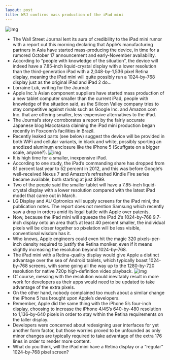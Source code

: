 ```yaml
---
layout: post
title: WSJ confirms mass production of the iPad mini
---
```

![img](http://media.idownloadblog.com/wp-content/uploads/2012/07/iPad-mini-mockup-001.jpg)
* The Wall Street Journal lent its aura of credibility to the iPad mini rumor with a report out this morning declaring that Apple’s manufacturing partners in Asia have started mass-producing the device, in time for a rumored October 17 announcement and early-November availability.
* According to “people with knowledge of the situation”, the device will indeed have a 7.85-inch liquid-crystal display with a lower resolution than the third-generation iPad with a 2,048-by-1,536 pixel Retina display, meaning the iPad mini will quite possibly run a 1024-by-768 display just as the original iPad and iPad 2 do…
* Lorraine Luk, writing for the Journal:
* Apple Inc.’s Asian component suppliers have started mass production of a new tablet computer smaller than the current iPad, people with knowledge of the situation said, as the Silicon Valley company tries to stay competitive against rivals such as Google Inc. and Amazon.com Inc. that are offering smaller, less-expensive alternatives to the iPad.
* The Journal’s story corroborates a report by the fairly accurate Japanese blog Macotakara claiming the iPad mini production began recently in Foxconn’s facilities in Brazil.
* Recently leaked parts (see below) suggest the device will be provided in both WiFi and cellular variants, in black and white, possibly sporting an anodized aluminum enclosure like the iPhone 5 (Scuffgate on a bigger scale, anyone?).
![img](http://media.idownloadblog.com/wp-content/uploads/2012/10/iPad-mini-UkrainianiPhone-001.jpg)
* It is high time for a smaller, inexpensive iPad.
* According to one study, the iPad’s commanding share has dropped from 81 percent last year to 52 percent in 2012, and this was before Google’s well-received Nexus 7 and Amazon’s refreshed Kindle Fire series became available, both starting at just $199.
* Two of the people said the smaller tablet will have a 7.85-inch liquid-crystal display with a lower resolution compared with the latest iPad model that came out in March.
* LG Display and AU Optronics will supply screens for the iPad mini, the publication notes. The report does not mention Samsung which recently saw a drop in orders amid its legal battle with Apple over patents.
* Now, because the iPad mini will squeeze the iPad 2’s 1024-by-768 9.7-inch display onto an area that’s at least 40 percent smaller, the individual pixels will be closer together so pixelation will be less visible, conventional wisdom has it.
* Who knows, Apple engineers could even hit the magic 320 pixels-per-inch density required to justify the Retina moniker, even if it means slightly increasing the resolution beyond 1024-by-768.
* The iPad mini with a Retina-quality display would give Apple a distinct advantage over the sea of Android tablets, which typically boast 1024-by-768 screens, with some going all the way up to the 1280-by-720 resolution for native 720p high-definition video playback.
![img](http://media.idownloadblog.com/wp-content/uploads/2011/10/ipad-retina-e1319687227605.jpg)
* Of course, messing with the resolution would inevitably result in more work for developers as their apps would need to be updated to take advantage of the extra pixels.
* On the other hand, nobody complained too much about a similar change the iPhone 5 has brought upon Apple’s developers.
* Remember, Apple did the same thing with the iPhone 5’s four-inch display, choosing to increase the iPhone 4/4S’s 640-by-480 resolution to 1,136-by-640 pixels in order to stay within the Retina requirements on the taller display.
* Developers were concerned about redesigning user interfaces for yet another form factor, but those worries proved to be unfounded as only minor changes are typically required to take advantage of the extra 176 lines in order to render more content.
* What do you think, will the iPad mini have a Retina display or a “regular” 1024-by-768 pixel screen?

